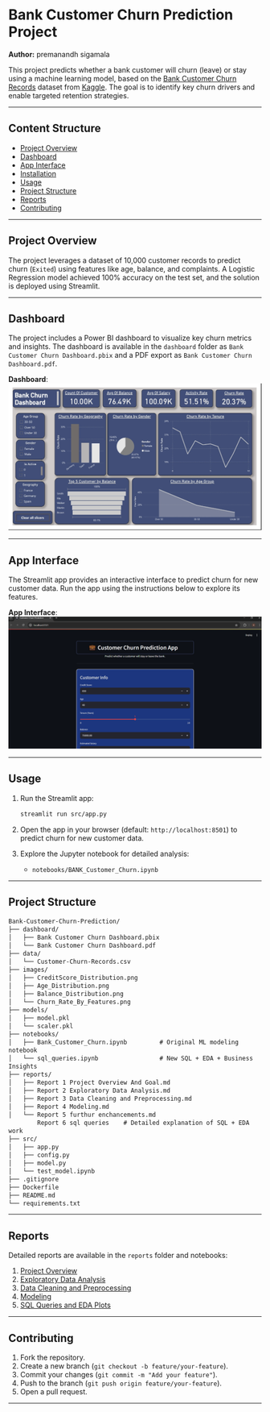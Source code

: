 # Bank Customer Churn Prediction Project

**Author:** premanandh sigamala

This project predicts whether a bank customer will churn (leave) or stay using a machine learning model, based on the [Bank Customer Churn Records](data/Customer-Churn-Records.csv) dataset from [Kaggle](https://www.kaggle.com/datasets/radheshyamkollipara/bank-customer-churn/data). The goal is to identify key churn drivers and enable targeted retention strategies.

---

## Content Structure

- [Project Overview](#project-overview)
- [Dashboard](#dashboard)
- [App Interface](#app-interface)
- [Installation](#installation)
- [Usage](#usage)
- [Project Structure](#project-structure)
- [Reports](#reports)
- [Contributing](#contributing)
---

## Project Overview

The project leverages a dataset of 10,000 customer records to predict churn (`Exited`) using features like age, balance, and complaints. A Logistic Regression model achieved 100% accuracy on the test set, and the solution is deployed using Streamlit.

---

## Dashboard

The project includes a Power BI dashboard to visualize key churn metrics and insights. The dashboard is available in the `dashboard` folder as `Bank Customer Churn Dashboard.pbix` and a PDF export as `Bank Customer Churn Dashboard.pdf`.

**Dashboard**:  
![Dashboard Screenshot](./images/bank_customer_churn_dashboard.jpeg)

---

## App Interface

The Streamlit app provides an interactive interface to predict churn for new customer data. Run the app using the instructions below to explore its features.

**App Interface**:  
![App Interface Screenshot](./images/customer_churn_prediction_app_interface.PNG)

---

## Usage

1. Run the Streamlit app:
   ```bash
   streamlit run src/app.py
   ```

2. Open the app in your browser (default: `http://localhost:8501`) to predict churn for new customer data.

3. Explore the Jupyter notebook for detailed analysis:
   - `notebooks/BANK_Customer_Churn.ipynb`

---

## Project Structure

```
Bank-Customer-Churn-Prediction/
├── dashboard/
│   ├── Bank Customer Churn Dashboard.pbix
│   └── Bank Customer Churn Dashboard.pdf
├── data/
│   └── Customer-Churn-Records.csv
├── images/
│   ├── CreditScore_Distribution.png
│   ├── Age_Distribution.png
│   ├── Balance_Distribution.png
│   └── Churn_Rate_By_Features.png
├── models/
│   ├── model.pkl
│   └── scaler.pkl
├── notebooks/
│   ├── Bank_Customer_Churn.ipynb         # Original ML modeling notebook
│   └── sql_queries.ipynb                 # New SQL + EDA + Business Insights
├── reports/
│   ├── Report 1 Project Overview And Goal.md
│   ├── Report 2 Exploratory Data Analysis.md
│   ├── Report 3 Data Cleaning and Preprocessing.md
│   ├── Report 4 Modeling.md
│   └── Report 5 furthur enchancements.md  
        Report 6 sql queries    # Detailed explanation of SQL + EDA work
├── src/
│   ├── app.py
│   ├── config.py
│   ├── model.py
│   └── test_model.ipynb
├── .gitignore
├── Dockerfile
├── README.md
└── requirements.txt
```

---

## Reports

Detailed reports are available in the `reports` folder and notebooks:

1. [Project Overview](reports/Report%201%20Project%20Overview%20And%20Goal.md)  
2. [Exploratory Data Analysis](reports/Report%202%20Exploratory%20Data%20Analysis.md)  
3. [Data Cleaning and Preprocessing](reports/Report%203%20Data%20Cleaning%20and%20Preprocessing.md)  
4. [Modeling](reports/Report%204%20Modeling.md)  
5. [SQL Queries and EDA Plots](notebooks/sql_queries.ipynb)  

---

## Contributing

1. Fork the repository.
2. Create a new branch (`git checkout -b feature/your-feature`).
3. Commit your changes (`git commit -m "Add your feature"`).
4. Push to the branch (`git push origin feature/your-feature`).
5. Open a pull request.

---
